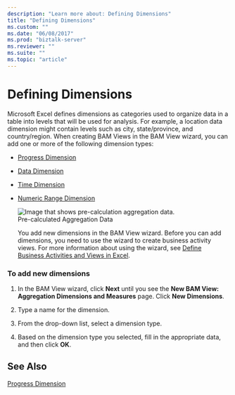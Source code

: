 ```yaml
---
description: "Learn more about: Defining Dimensions"
title: "Defining Dimensions"
ms.custom: ""
ms.date: "06/08/2017"
ms.prod: "biztalk-server"
ms.reviewer: ""
ms.suite: ""
ms.topic: "article"
---
```

# Defining Dimensions
Microsoft Excel defines dimensions as categories used to organize data in a table into levels that will be used for analysis. For example, a location data dimension might contain levels such as city, state/province, and country/region. When creating BAM Views in the BAM View wizard, you can add one or more of the following dimension types:  
  
- [Progress Dimension](../core/progress-dimension.md)  
  
- [Data Dimension](../core/data-dimension.md)  
  
- [Time Dimension](../core/time-dimension.md)  
  
- [Numeric Range Dimension](../core/numeric-range-dimension.md)  
  
  ![Image that shows pre-calculation aggregation data.](../core/media/bam-olap-cube.gif "bam_olap_cube")  
  Pre-calculated Aggregation Data  
  
  You add new dimensions in the BAM View wizard. Before you can add dimensions, you need to use the wizard to create business activity views. For more information about using the wizard, see [Define Business Activities and Views in Excel](../core/defining-business-activities-and-views-in-excel.md).  
  
### To add new dimensions  
  
1.  In the BAM View wizard, click **Next** until you see the **New BAM View: Aggregation Dimensions and Measures** page. Click **New Dimensions**.  
  
2.  Type a name for the dimension.  
  
3.  From the drop-down list, select a dimension type.  
  
4.  Based on the dimension type you selected, fill in the appropriate data, and then click **OK**.  
  
## See Also  
 [Progress Dimension](../core/progress-dimension.md)
